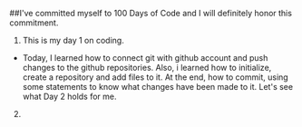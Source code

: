 ##I've committed myself to 100 Days of Code and I will definitely honor this commitment.

1. This is my day 1 on coding.
 * Today, I learned how to connect git with github account and push changes to the github repositories. Also, i learned how to initialize, create a repository and add files to it. At the end, how to commit, using some statements to know what changes have been made to it. Let's see what Day 2 holds for me.
 
2. 